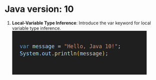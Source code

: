 # Java version: 10
1. **Local-Variable Type Inference**: Introduce the var keyword for local variable type inference.
![Alt text](image-1.png)